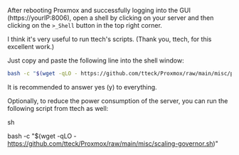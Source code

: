 After rebooting Proxmox and successfully logging into the GUI (https://yourIP:8006), open a shell by clicking on your server and then clicking on the `>_Shell` button in the top right corner.

I think it's very useful to run ttech's scripts. (Thank you, ttech, for this excellent work.)

Just copy and paste the following line into the shell window:

```sh
bash -c "$(wget -qLO - https://github.com/tteck/Proxmox/raw/main/misc/post-pve-install.sh)"
```
It is recommended to answer yes (y) to everything.


Optionally, to reduce the power consumption of the server, you can run the following script from ttech as well:

sh

bash -c "$(wget -qLO - https://github.com/tteck/Proxmox/raw/main/misc/scaling-governor.sh)"